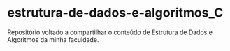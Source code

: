 # estrutura-de-dados-e-algoritmos_C
Repositório voltado a compartilhar o conteúdo de Estrutura de Dados e Algoritmos da minha faculdade.
